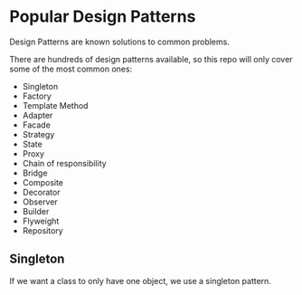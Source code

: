 # Popular Design Patterns

Design Patterns are known solutions to common problems.

There are hundreds of design patterns available, so this repo will only
cover some of the most common ones:

- Singleton
- Factory
- Template Method
- Adapter
- Facade
- Strategy
- State
- Proxy
- Chain of responsibility
- Bridge
- Composite
- Decorator
- Observer
- Builder
- Flyweight
- Repository

## Singleton

If we want a class to only have one object, we use a singleton pattern.

